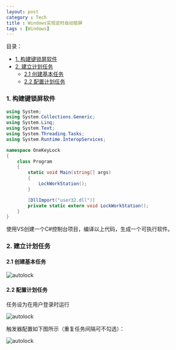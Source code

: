```yaml
---
layout: post
category : Tech
title : Windows实现定时自动锁屏
tags : [Windows]
---
```


目录：

<!-- @import "[TOC]" {cmd="toc" depthFrom=3 depthTo=6 orderedList=false} -->
<!-- code_chunk_output -->

* [1.  构建键锁屏软件](#1-构建键锁屏软件)
* [2. 建立计划任务](#2-建立计划任务)
	* [2.1 创建基本任务](#21-创建基本任务)
	* [2.2 配置计划任务](#22-配置计划任务)

<!-- /code_chunk_output -->


### 1.  构建键锁屏软件

```c#
using System;
using System.Collections.Generic;
using System.Linq;
using System.Text;
using System.Threading.Tasks;
using System.Runtime.InteropServices;

namespace OneKeyLock
{
    class Program
    {
        static void Main(string[] args)
        {
            LockWorkStation();
        }

        [DllImport("user32.dll")]
        private static extern void LockWorkStation();
    }
}

```

使用VS创建一个C#控制台项目，编译以上代码，生成一个可执行软件。

### 2. 建立计划任务

#### 2.1 创建基本任务

![autolock](http://cofcool.net/imgs/autolock-01.png)

#### 2.2 配置计划任务

任务设为在用户登录时运行

![autolock](http://cofcool.net/imgs/autolock-02.jpg)

触发器配置如下图所示（重复任务间隔可不勾选）：

![autolock](http://cofcool.net/imgs/autolock-03.jpg)